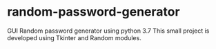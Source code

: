 # random-password-generator
GUI Random password generator using python 3.7
This small project is developed using Tkinter and Random modules.
